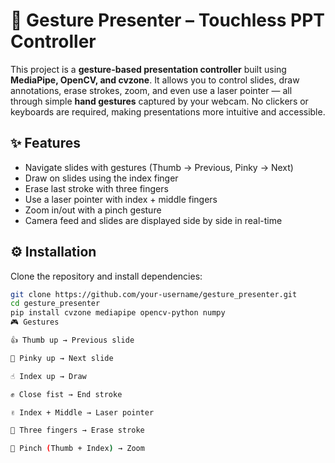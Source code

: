 # 🎯 Gesture Presenter – Touchless PPT Controller  

This project is a **gesture-based presentation controller** built using **MediaPipe, OpenCV, and cvzone**. It allows you to control slides, draw annotations, erase strokes, zoom, and even use a laser pointer — all through simple **hand gestures** captured by your webcam. No clickers or keyboards are required, making presentations more intuitive and accessible.  

## ✨ Features  
- Navigate slides with gestures (Thumb → Previous, Pinky → Next)  
- Draw on slides using the index finger  
- Erase last stroke with three fingers  
- Use a laser pointer with index + middle fingers  
- Zoom in/out with a pinch gesture  
- Camera feed and slides are displayed side by side in real-time  

## ⚙️ Installation  
Clone the repository and install dependencies:  
```bash
git clone https://github.com/your-username/gesture_presenter.git
cd gesture_presenter
pip install cvzone mediapipe opencv-python numpy
🎮 Gestures

👍 Thumb up → Previous slide

🤙 Pinky up → Next slide

☝️ Index up → Draw

✊ Close fist → End stroke

✌️ Index + Middle → Laser pointer

🤟 Three fingers → Erase stroke

🤏 Pinch (Thumb + Index) → Zoom
